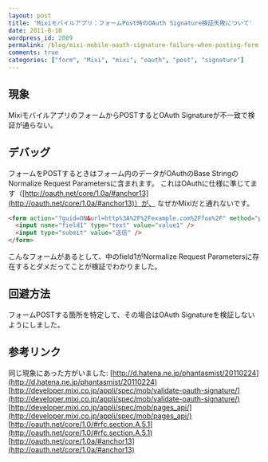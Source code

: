 ```yaml
---
layout: post
title: 'Mixiモバイルアプリ：フォームPost時のOAuth Signature検証失敗について'
date: 2011-8-10
wordpress_id: 2089
permalink: /blog/mixi-mobile-oauth-signature-failure-when-posting-form
comments: true
categories: ["form", "Mixi", "mixi", "oauth", "post", "signature"]
---
```

## 現象
MixiモバイルアプリのフォームからPOSTするとOAuth Signatureが不一致で検証が通らない。

## デバッグ
フォームをPOSTするときはフォーム内のデータがOAuthのBase StringのNormalize Request Parametersに含まれます。
これはOAuthに仕様に準じてます（[http://oauth.net/core/1.0a/#anchor13](http://oauth.net/core/1.0a/#anchor13)）が、
なぜかMixiだと通れないです。

```html
<form action="?guid=ON&url=http%3A%2F%2Fexample.com%2Ffoo%2F" method="post">
  <input name="field1" type="text" value="value1" />
  <input type="submit" value="送信" />
</form>

```

こんなフォームがあるとして、中のfield1がNormalize Request Parametersに存在するとダメだってことが検証でわかりました。

## 回避方法
フォームPOSTする箇所を特定して、その場合はOAuth Signatureを検証しないようにしました。


## 参考リンク
同じ現象にあった方がいました: [http://d.hatena.ne.jp/phantasmist/20110224](http://d.hatena.ne.jp/phantasmist/20110224)
[http://developer.mixi.co.jp/appli/spec/mob/validate-oauth-signature/](http://developer.mixi.co.jp/appli/spec/mob/validate-oauth-signature/)
[http://developer.mixi.co.jp/appli/spec/mob/pages_api/](http://developer.mixi.co.jp/appli/spec/mob/pages_api/)
[http://oauth.net/core/1.0/#rfc.section.A.5.1](http://oauth.net/core/1.0/#rfc.section.A.5.1)
[http://oauth.net/core/1.0a/#anchor13](http://oauth.net/core/1.0a/#anchor13)
